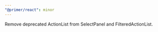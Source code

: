 ```yaml
---
"@primer/react": minor
---
```


Remove deprecated ActionList from SelectPanel and FilteredActionList.
